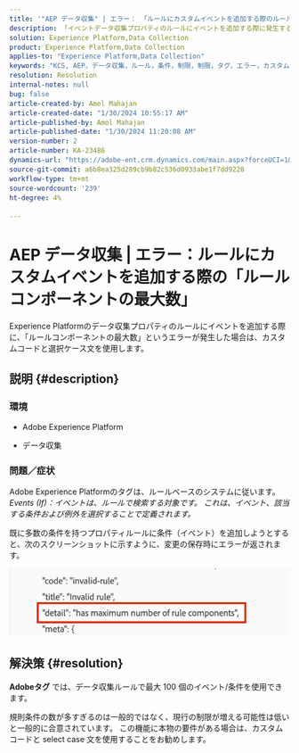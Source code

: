 ```yaml
---
title: '"AEP データ収集" | エラー： 「ルールにカスタムイベントを追加する際のルールコンポーネントの最大数」'
description: 「イベントデータ収集プロパティのルールにイベントを追加する際に発生するExperience Platformを修正する方法を説明します。」
solution: Experience Platform,Data Collection
product: Experience Platform,Data Collection
applies-to: "Experience Platform,Data Collection"
keywords: "KCS, AEP，データ収集，ルール，条件，制限，制限，タグ，エラー，カスタムイベント"
resolution: Resolution
internal-notes: null
bug: false
article-created-by: Amol Mahajan
article-created-date: "1/30/2024 10:55:17 AM"
article-published-by: Amol Mahajan
article-published-date: "1/30/2024 11:20:08 AM"
version-number: 2
article-number: KA-23486
dynamics-url: "https://adobe-ent.crm.dynamics.com/main.aspx?forceUCI=1&pagetype=entityrecord&etn=knowledgearticle&id=cd149808-5ebf-ee11-9079-6045bd006793"
source-git-commit: a6b8ea325d289cb9b82c536d0933abe1f7dd9228
workflow-type: tm+mt
source-wordcount: '239'
ht-degree: 4%

---
```


# AEP データ収集 | エラー：ルールにカスタムイベントを追加する際の「ルールコンポーネントの最大数」


Experience Platformのデータ収集プロパティのルールにイベントを追加する際に、「ルールコンポーネントの最大数」というエラーが発生した場合は、カスタムコードと選択ケース文を使用します。

## 説明 {#description}


### <b>環境</b>

- Adobe Experience Platform


- データ収集




### <b>問題／症状</b>

Adobe Experience Platformのタグは、ルールベースのシステムに従います。
*Events (If)：イベントは、ルールで検索する対象です。 これは、イベント、該当する条件および例外を選択することで定義されます。*

既に多数の条件を持つプロパティルールに条件（イベント）を追加しようとすると、次のスクリーンショットに示すように、変更の保存時にエラーが返されます。



![](assets/___d6149808-5ebf-ee11-9079-6045bd006793___.png)


## 解決策 {#resolution}


<b>Adobeタグ</b> では、データ収集ルールで最大 100 個のイベント/条件を使用できます。

規則条件の数が多すぎるのは一般的ではなく、現行の制限が増える可能性は低いと一般的に合意されています。 この機能に本物の要件がある場合は、カスタムコードと select case 文を使用することをお勧めします。
